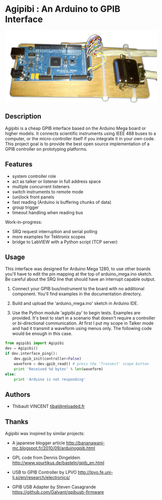 Agipibi : An Arduino to GPIB Interface
======================================
![](documentation/arduino_and_cable.jpg?raw=true)

Description
-----------

Agipibi is a cheap GPIB interface based on the Arduino Mega board or higher
models. It connects scientific instruments using IEEE 488 buses to a computer,
or the micro-controller itself if you integrate it in your own code.
This project goal is to provide the best open source implementation of a GPIB
controller on prototyping platforms. 

Features
--------

  - system controller role
  - act as talker or listener in full address space
  - multiple concurrent listeners
  - switch instruments to remote mode
  - (un)lock front panels
  - fast reading (Arduino is buffering chunks of data)
  - group trigger
  - timeout handling when reading bus

Work-in-progress:

  - SRQ request interruption and serial polling
  - more examples for Tektronix scopes
  - bridge to LabVIEW with a Python script (TCP server)

Usage
-----

This interface was designed for Arduino Mega 1280, to use other boards you'll
have to edit the pin mapping at the top of arduino_mega.ino sketch. Be careful
about the SRQ line that should have an interrupt capable output.

  1. Connect your GPIB bus/instrument to the board with no additional
     component. You'll find examples in the documentation directory.

  2. Build and upload the 'arduino_mega.ino' sketch in Arduino IDE.

  3. Use the Python module 'agipibi.py' to begin tests. Examples are provided.
     It's best to start in a scenario that doesn't require a controller or
     bi-directional communication. At first I put my scope in Talker mode and
     had it transmit a waveform using menus only. The following code would be
     enough in this case.

```python
from agipibi import Agipibi
dev = Agipibi()
if dev.interface_ping():
    dev.gpib_init(controller=False)
    waveform = dev.gpib_read() # press the 'Transmit' scope button
    print 'Received %d bytes' % len(waveform)
else:
    print 'Arduino is not responding'
```

Authors
-------

  - Thibault VINCENT <tibal@reloaded.fr>

Thanks
------

Agipibi was inspired by similar projects:

  - A japanese blogger article
    http://bananawani-mc.blogspot.fr/2010/09/arduinogpib.html

  - GPL code from Dennis Dingeldein
    http://www.spurtikus.de/basteln/gpib_en.html
  
  - USB to GPIB Controller by LPVO
    http://lpvo.fe.uni-lj.si/en/research/electronics/
  
  - GPIB USB Adapter by Steven Casagrande
    https://github.com/Galvant/gpibusb-firmware

